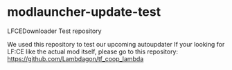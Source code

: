 # modlauncher-update-test
 LFCEDownloader Test repository

 We used this repository to test our upcoming autoupdater
 If your looking for LF:CE like the actual mod itself, please go to this repository: https://github.com/Lambdagon/tf_coop_lambda
